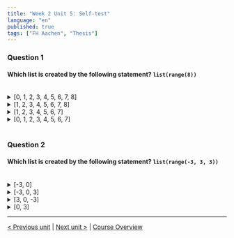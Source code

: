 ```yaml
---
title: "Week 2 Unit 5: Self-test"
language: "en"
published: true
tags: ["FH Aachen", "Thesis"]
---
```


### Question 1

#### Which list is created by the following statement? ```list(range(8))```

<br>

<details>
	<summary>[0, 1, 2, 3, 4, 5, 6, 7, 8]</summary>
	❌
</details>


<details>
	<summary>[1, 2, 3, 4, 5, 6, 7, 8]</summary>
	❌
</details>


<details>
	<summary>[1, 2, 3, 4, 5, 6, 7]</summary>
	❌
</details>


<details>
	<summary>[0, 1, 2, 3, 4, 5, 6, 7]</summary>
	✅
</details>

<br>

### Question 2

#### Which list is created by the following statement? ```list(range(-3, 3, 3))```

<br>


<details>
	<summary>[-3, 0] </summary>
	✅
</details>


<details>
	<summary>[-3, 0, 3] </summary>
	❌
</details>


<details>
	<summary>[3, 0, -3]</summary>
	❌
</details>


<details>
	<summary>[0, 3]</summary>
	❌
</details>

---

[< Previous unit](/teaching/python-mooc/week2_unit5_using_ranges) | [Next unit >](/teaching/python-mooc/week2_unit5_exercise) |
[Course Overview](/teaching/python-mooc)